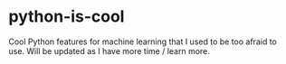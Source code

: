 # python-is-cool
Cool Python features for machine learning that I used to be too afraid to use. Will be updated as I have more time / learn more.
